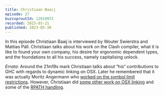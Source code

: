 ```yaml
---
title: Christiaan Baaij
episode: 27
buzzsproutId: 12919972
recorded: 2023-03-21
published: 2023-05-30
---
```


In this episode Christiaan Baaij is interviewed by Wouter Swierstra and Mattias Páll. Christiaan talks about his work on the Clash compiler, what it is like to found your own company, his desire for ergonomic dependent types, and the foundations to all his success, namely capitalising unlock.


*Errata:* Around the 21m19s mark Christiaan talks about “his“ contributions to GHC with regards to dynamic linking on OSX. Later he remembered that it was actually Moritz Angermann who [worked on the symbol limit restrictions](https://gitlab.haskell.org/ghc/ghc/-/commit/b592bd98ff25730bbe3c13d6f62a427df8c78e28). However, Christiaan did [some other work on OSX linking](https://gitlab.haskell.org/ghc/ghc/-/commit/f7be53ac9dac85b83e7fe5ecede01b98a572ba48) and some of the [RPATH handling](https://github.com/haskell/cabal/pull/2255/commits).

